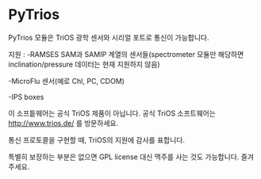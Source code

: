 PyTrios
=======

PyTrios 모듈은 TriOS 광학 센서와 시리얼 포트로 통신이 가능합니다.

지원 : 
-RAMSES SAM과 SAMIP 계열의 센서들(spectrometer 모듈만 해당하면 inclination/pressure 데이터는 현재 지원하지 않음)

-MicroFlu 센서(예로 Chl, PC, CDOM)

-IPS boxes 


이 소프틑웨어는 공식 TriOS 제품이 아닙니다. 공식 TriOS 소프트웨어는 http://www.trios.de/ 를 방문하세요.

통신 프로토콜을 구현할 때, TriOS의 지원에 감사를 표합니다.

특별히 보장하는 부분은 없으면 GPL license 대신 맥주를 사는 것도 가능합니다. 즐겨주세요.
